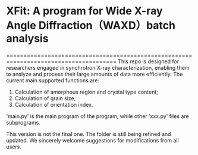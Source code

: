 # XFit: A program for Wide X-ray Angle Diffraction（WAXD）batch analysis
======================================================================================
This repo is designed for researchers engaged in synchrotron X-ray characterization, enabling them to analyze and process their large amounts of data more efficiently. The current main supported functions are:

1. Calculation of amorphous region and crystal type content;
2. Calculation of grain size;
3. Calculation of orientation index.

'main.py' is the main program of the program, while other 'xxx.py' files are subprograms.

This version is not the final one. The folder is still being refined and updated. We sincerely welcome suggestions for modifications from all users.
